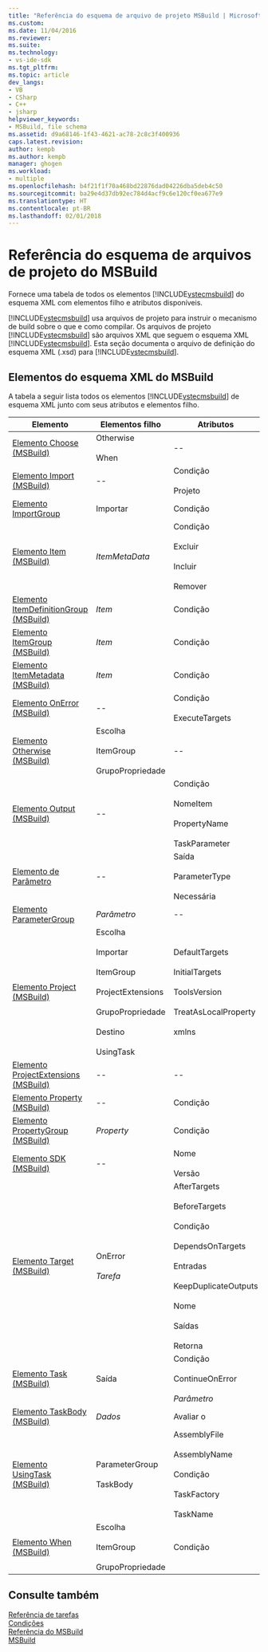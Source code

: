 ```yaml
---
title: "Referência do esquema de arquivo de projeto MSBuild | Microsoft Docs"
ms.custom: 
ms.date: 11/04/2016
ms.reviewer: 
ms.suite: 
ms.technology:
- vs-ide-sdk
ms.tgt_pltfrm: 
ms.topic: article
dev_langs:
- VB
- CSharp
- C++
- jsharp
helpviewer_keywords:
- MSBuild, file schema
ms.assetid: d9a68146-1f43-4621-ac78-2c8c3f400936
caps.latest.revision: 
author: kempb
ms.author: kempb
manager: ghogen
ms.workload:
- multiple
ms.openlocfilehash: b4f21f1f70a468bd22876dad04226dba5deb4c50
ms.sourcegitcommit: ba29e4d37db92ec784d4acf9c6e120cf0ea677e9
ms.translationtype: HT
ms.contentlocale: pt-BR
ms.lasthandoff: 02/01/2018
---
```

# <a name="msbuild-project-file-schema-reference"></a>Referência do esquema de arquivos de projeto do MSBuild
Fornece uma tabela de todos os elementos [!INCLUDE[vstecmsbuild](../extensibility/internals/includes/vstecmsbuild_md.md)] do esquema XML com elementos filho e atributos disponíveis.  
  
 [!INCLUDE[vstecmsbuild](../extensibility/internals/includes/vstecmsbuild_md.md)] usa arquivos de projeto para instruir o mecanismo de build sobre o que e como compilar. Os arquivos de projeto [!INCLUDE[vstecmsbuild](../extensibility/internals/includes/vstecmsbuild_md.md)] são arquivos XML que seguem o esquema XML [!INCLUDE[vstecmsbuild](../extensibility/internals/includes/vstecmsbuild_md.md)]. Esta seção documenta o arquivo de definição do esquema XML (.xsd) para [!INCLUDE[vstecmsbuild](../extensibility/internals/includes/vstecmsbuild_md.md)].  
  
## <a name="msbuild-xml-schema-elements"></a>Elementos do esquema XML do MSBuild  
 A tabela a seguir lista todos os elementos [!INCLUDE[vstecmsbuild](../extensibility/internals/includes/vstecmsbuild_md.md)] de esquema XML junto com seus atributos e elementos filho.  
  
|Elemento|Elementos filho|Atributos|  
|-------------|--------------------|----------------|  
|[Elemento Choose (MSBuild)](../msbuild/choose-element-msbuild.md)|Otherwise<br /><br /> When|--|  
|[Elemento Import (MSBuild)](../msbuild/import-element-msbuild.md)|--|Condição<br /><br /> Projeto|  
|[Elemento ImportGroup](../msbuild/importgroup-element.md)|Importar|Condição|  
|[Elemento Item (MSBuild)](../msbuild/item-element-msbuild.md)|*ItemMetaData*|Condição<br /><br /> Excluir<br /><br /> Incluir<br /><br /> Remover|  
|[Elemento ItemDefinitionGroup (MSBuild)](../msbuild/itemdefinitiongroup-element-msbuild.md)|*Item*|Condição|  
|[Elemento ItemGroup (MSBuild)](../msbuild/itemgroup-element-msbuild.md)|*Item*|Condição|  
|[Elemento ItemMetadata (MSBuild)](../msbuild/itemmetadata-element-msbuild.md)|*Item*|Condição|  
|[Elemento OnError (MSBuild)](../msbuild/onerror-element-msbuild.md)|--|Condição<br /><br /> ExecuteTargets|  
|[Elemento Otherwise (MSBuild)](../msbuild/otherwise-element-msbuild.md)|Escolha<br /><br /> ItemGroup<br /><br /> GrupoPropriedade|--|  
|[Elemento Output (MSBuild)](../msbuild/output-element-msbuild.md)|--|Condição<br /><br /> NomeItem<br /><br /> PropertyName<br /><br /> TaskParameter|  
|[Elemento de Parâmetro](../msbuild/parameter-element.md)|--|Saída<br /><br /> ParameterType<br /><br /> Necessária|  
|[Elemento ParameterGroup](../msbuild/parametergroup-element.md)|*Parâmetro*|--|  
|[Elemento Project (MSBuild)](../msbuild/project-element-msbuild.md)|Escolha<br /><br /> Importar<br /><br /> ItemGroup<br /><br /> ProjectExtensions<br /><br /> GrupoPropriedade<br /><br /> Destino<br /><br /> UsingTask|DefaultTargets<br /><br /> InitialTargets<br /><br /> ToolsVersion<br /><br /> TreatAsLocalProperty<br /><br /> xmlns|  
|[Elemento ProjectExtensions (MSBuild)](../msbuild/projectextensions-element-msbuild.md)|--|--|  
|[Elemento Property (MSBuild)](../msbuild/property-element-msbuild.md)|--|Condição|  
|[Elemento PropertyGroup (MSBuild)](../msbuild/propertygroup-element-msbuild.md)|*Property*|Condição|  
|[Elemento SDK (MSBuild)](../msbuild/sdk-element-msbuild.md)|--|Nome<br /><br /> Versão|  
|[Elemento Target (MSBuild)](../msbuild/target-element-msbuild.md)|OnError<br /><br /> *Tarefa*|AfterTargets<br /><br /> BeforeTargets<br /><br /> Condição<br /><br /> DependsOnTargets<br /><br /> Entradas<br /><br /> KeepDuplicateOutputs<br /><br /> Nome<br /><br /> Saídas<br /><br /> Retorna|  
|[Elemento Task (MSBuild)](../msbuild/task-element-msbuild.md)|Saída|Condição<br /><br /> ContinueOnError<br /><br /> *Parâmetro*|  
|[Elemento TaskBody (MSBuild)](../msbuild/taskbody-element-msbuild.md)|*Dados*|Avaliar o|  
|[Elemento UsingTask (MSBuild)](../msbuild/usingtask-element-msbuild.md)|ParameterGroup<br /><br /> TaskBody|AssemblyFile<br /><br /> AssemblyName<br /><br /> Condição<br /><br /> TaskFactory<br /><br /> TaskName|  
|[Elemento When (MSBuild)](../msbuild/when-element-msbuild.md)|Escolha<br /><br /> ItemGroup<br /><br /> GrupoPropriedade|Condição|  
  
## <a name="see-also"></a>Consulte também  
 [Referência de tarefas](../msbuild/msbuild-task-reference.md)   
 [Condições](../msbuild/msbuild-conditions.md)   
 [Referência do MSBuild](../msbuild/msbuild-reference.md)  
 [MSBuild](../msbuild/msbuild.md)
